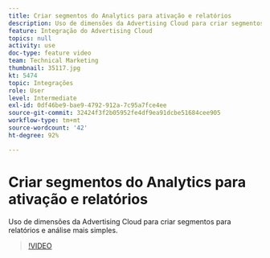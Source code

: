 ```yaml
---
title: Criar segmentos do Analytics para ativação e relatórios
description: Uso de dimensões da Advertising Cloud para criar segmentos para relatórios e análise mais simples.
feature: Integração do Advertising Cloud
topics: null
activity: use
doc-type: feature video
team: Technical Marketing
thumbnail: 35117.jpg
kt: 5474
topic: Integrações
role: User
level: Intermediate
exl-id: 0df46be9-bae9-4792-912a-7c95a7fce4ee
source-git-commit: 32424f3f2b05952fe4df9ea91dcbe51684cee905
workflow-type: tm+mt
source-wordcount: '42'
ht-degree: 92%

---
```


# Criar segmentos do Analytics para ativação e relatórios

Uso de dimensões da Advertising Cloud para criar segmentos para relatórios e análise mais simples.

>[!VIDEO](https://video.tv.adobe.com/v/35117/?quality=12&learn=on)
